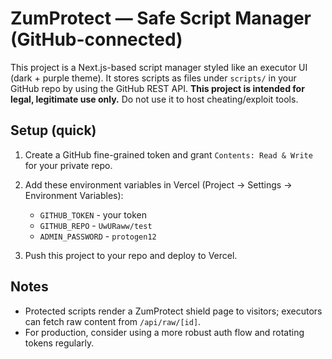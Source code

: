 # ZumProtect — Safe Script Manager (GitHub-connected)

This project is a Next.js-based script manager styled like an executor UI (dark + purple theme).
It stores scripts as files under `scripts/` in your GitHub repo by using the GitHub REST API.
**This project is intended for legal, legitimate use only.** Do not use it to host cheating/exploit tools.

## Setup (quick)

1. Create a GitHub fine-grained token and grant `Contents: Read & Write` for your private repo.
2. Add these environment variables in Vercel (Project → Settings → Environment Variables):
   - `GITHUB_TOKEN` - your token
   - `GITHUB_REPO` - `UwURaww/test`
   - `ADMIN_PASSWORD` - `protogen12`

3. Push this project to your repo and deploy to Vercel.

## Notes
- Protected scripts render a ZumProtect shield page to visitors; executors can fetch raw content from `/api/raw/[id]`.
- For production, consider using a more robust auth flow and rotating tokens regularly.

